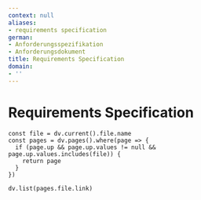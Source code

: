 ```yaml
---
context: null
aliases:
- requirements specification
german:
- Anforderungsspezifikation
- Anforderungsdokument
title: Requirements Specification
domain:
- ''
---
```


# Requirements Specification

```dataviewjs
const file = dv.current().file.name
const pages = dv.pages().where(page => {
  if (page.up && page.up.values != null && page.up.values.includes(file)) {
    return page
  }
})

dv.list(pages.file.link)
```
